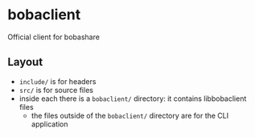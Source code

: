 # bobaclient

Official client for bobashare

## Layout

- `include/` is for headers
- `src/` is for source files
- inside each there is a `bobaclient/` directory: it contains libbobaclient files
  - the files outside of the `bobaclient/` directory are for the CLI application
